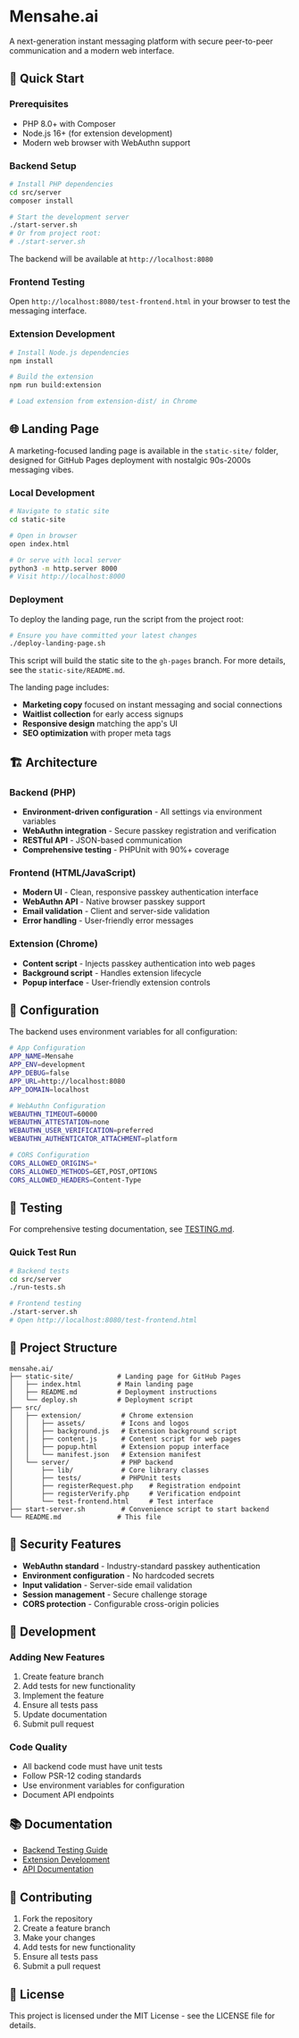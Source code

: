 # Mensahe.ai

A next-generation instant messaging platform with secure peer-to-peer communication and a modern web interface.

## 🚀 Quick Start

### Prerequisites
- PHP 8.0+ with Composer
- Node.js 16+ (for extension development)
- Modern web browser with WebAuthn support

### Backend Setup
```bash
# Install PHP dependencies
cd src/server
composer install

# Start the development server
./start-server.sh
# Or from project root:
# ./start-server.sh
```

The backend will be available at `http://localhost:8080`

### Frontend Testing
Open `http://localhost:8080/test-frontend.html` in your browser to test the messaging interface.

### Extension Development
```bash
# Install Node.js dependencies
npm install

# Build the extension
npm run build:extension

# Load extension from extension-dist/ in Chrome
```

## 🌐 Landing Page

A marketing-focused landing page is available in the `static-site/` folder, designed for GitHub Pages deployment with nostalgic 90s-2000s messaging vibes.

### Local Development
```bash
# Navigate to static site
cd static-site

# Open in browser
open index.html

# Or serve with local server
python3 -m http.server 8000
# Visit http://localhost:8000
```

### Deployment
To deploy the landing page, run the script from the project root:
```bash
# Ensure you have committed your latest changes
./deploy-landing-page.sh
```
This script will build the static site to the `gh-pages` branch. For more details, see the `static-site/README.md`.

The landing page includes:
- **Marketing copy** focused on instant messaging and social connections
- **Waitlist collection** for early access signups
- **Responsive design** matching the app's UI
- **SEO optimization** with proper meta tags

## 🏗️ Architecture

### Backend (PHP)
- **Environment-driven configuration** - All settings via environment variables
- **WebAuthn integration** - Secure passkey registration and verification
- **RESTful API** - JSON-based communication
- **Comprehensive testing** - PHPUnit with 90%+ coverage

### Frontend (HTML/JavaScript)
- **Modern UI** - Clean, responsive passkey authentication interface
- **WebAuthn API** - Native browser passkey support
- **Email validation** - Client and server-side validation
- **Error handling** - User-friendly error messages

### Extension (Chrome)
- **Content script** - Injects passkey authentication into web pages
- **Background script** - Handles extension lifecycle
- **Popup interface** - User-friendly extension controls

## 🔧 Configuration

The backend uses environment variables for all configuration:

```bash
# App Configuration
APP_NAME=Mensahe
APP_ENV=development
APP_DEBUG=false
APP_URL=http://localhost:8080
APP_DOMAIN=localhost

# WebAuthn Configuration
WEBAUTHN_TIMEOUT=60000
WEBAUTHN_ATTESTATION=none
WEBAUTHN_USER_VERIFICATION=preferred
WEBAUTHN_AUTHENTICATOR_ATTACHMENT=platform

# CORS Configuration
CORS_ALLOWED_ORIGINS=*
CORS_ALLOWED_METHODS=GET,POST,OPTIONS
CORS_ALLOWED_HEADERS=Content-Type
```

## 🧪 Testing

For comprehensive testing documentation, see [TESTING.md](TESTING.md).

### Quick Test Run

```bash
# Backend tests
cd src/server
./run-tests.sh

# Frontend testing
./start-server.sh
# Open http://localhost:8080/test-frontend.html
```

## 📁 Project Structure

```
mensahe.ai/
├── static-site/           # Landing page for GitHub Pages
│   ├── index.html         # Main landing page
│   ├── README.md          # Deployment instructions
│   └── deploy.sh          # Deployment script
├── src/
│   ├── extension/          # Chrome extension
│   │   ├── assets/         # Icons and logos
│   │   ├── background.js   # Extension background script
│   │   ├── content.js      # Content script for web pages
│   │   ├── popup.html      # Extension popup interface
│   │   └── manifest.json   # Extension manifest
│   └── server/             # PHP backend
│       ├── lib/            # Core library classes
│       ├── tests/          # PHPUnit tests
│       ├── registerRequest.php    # Registration endpoint
│       ├── registerVerify.php     # Verification endpoint
│       └── test-frontend.html     # Test interface
├── start-server.sh         # Convenience script to start backend
└── README.md              # This file
```

## 🔐 Security Features

- **WebAuthn standard** - Industry-standard passkey authentication
- **Environment configuration** - No hardcoded secrets
- **Input validation** - Server-side email validation
- **Session management** - Secure challenge storage
- **CORS protection** - Configurable cross-origin policies

## 🚀 Development

### Adding New Features
1. Create feature branch
2. Add tests for new functionality
3. Implement the feature
4. Ensure all tests pass
5. Update documentation
6. Submit pull request

### Code Quality
- All backend code must have unit tests
- Follow PSR-12 coding standards
- Use environment variables for configuration
- Document API endpoints

## 📚 Documentation

- [Backend Testing Guide](src/server/TESTING.md)
- [Extension Development](src/extension/README.md)
- [API Documentation](src/server/README.md)

## 🤝 Contributing

1. Fork the repository
2. Create a feature branch
3. Make your changes
4. Add tests for new functionality
5. Ensure all tests pass
6. Submit a pull request

## 📄 License

This project is licensed under the MIT License - see the LICENSE file for details.
